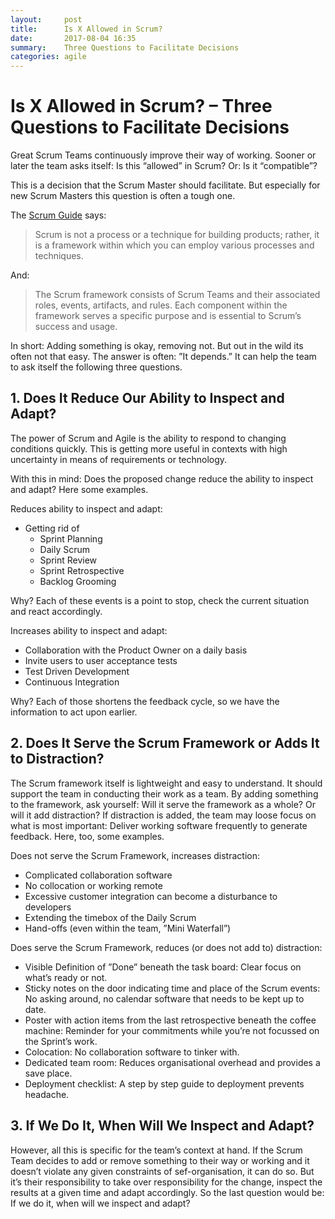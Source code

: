 ```yaml
---
layout:     post
title:      Is X Allowed in Scrum?
date:       2017-08-04 16:35
summary:    Three Questions to Facilitate Decisions
categories: agile
---
```


# Is X Allowed in Scrum? – Three Questions to Facilitate Decisions

Great Scrum Teams continuously improve their way of working. Sooner or later the team asks itself: Is this “allowed” in Scrum? Or: Is it “compatible”?

This is a decision that the Scrum Master should facilitate. But especially for new Scrum Masters this question is often a tough one.

The [Scrum Guide](http://scrumguides.org/scrum-guide.html) says:

> Scrum is not a process or a technique for building products; rather, it is a framework within which you can employ various processes and techniques.

And:

> The Scrum framework consists of Scrum Teams and their associated roles, events, artifacts, and rules. Each component within the framework serves a specific purpose and is essential to Scrum’s success and usage.

In short: Adding something is okay, removing not. But out in the wild its often not that easy. The answer is often: ”It depends.”    It can help the team to ask itself the following three questions.

## 1. Does It Reduce Our Ability to Inspect and Adapt?

The power of Scrum and Agile is the ability to respond to changing conditions quickly. This is getting more useful in contexts with high uncertainty in means of requirements or technology.

With this in mind: Does the proposed change reduce the ability to inspect and adapt? Here some examples.

Reduces ability to inspect and adapt:

- Getting rid of
	- Sprint Planning
	- Daily Scrum
	- Sprint Review
	- Sprint Retrospective
	- Backlog Grooming

Why? Each of these events is a point to stop, check the current situation and react accordingly.

Increases ability to inspect and adapt:

- Collaboration with the Product Owner on a daily basis
- Invite users to user acceptance tests
- Test Driven Development
- Continuous Integration

Why? Each of those shortens the feedback cycle, so we have the information to act upon earlier.

## 2. Does It Serve the Scrum Framework or Adds It to Distraction?

The Scrum framework itself is lightweight and easy to understand. It should support the team in conducting their work as a team. By adding something to the framework, ask yourself: Will it serve the framework as a whole? Or will it add distraction? If distraction is added, the team may loose focus on what is most important: Deliver working software frequently to generate feedback. Here, too, some examples.

Does not serve the Scrum Framework, increases distraction:

- Complicated collaboration software
- No collocation or working remote
- Excessive customer integration can become a disturbance to developers
- Extending the timebox of the Daily Scrum
- Hand-offs (even within the team, ”Mini Waterfall”)

Does serve the Scrum Framework, reduces (or does not add to) distraction:

- Visible Definition of ”Done” beneath the task board: Clear focus on what’s ready or not.
- Sticky notes on the door indicating time and place of the Scrum events: No asking around, no calendar software that needs to be kept up to date.
- Poster with action items from the last retrospective beneath the coffee machine: Reminder for your commitments while you’re not focussed on the Sprint’s work.
- Colocation: No collaboration software to tinker with.
- Dedicated team room: Reduces organisational overhead and provides a save place.
- Deployment checklist: A step by step guide to deployment prevents headache.

## 3. If We Do It, When Will We Inspect and Adapt?

However, all this is specific for the team’s context at hand. If  the Scrum Team decides to add or remove something to their way or working and it doesn’t violate any given constraints of sef-organisation, it can do so. But it’s their responsibility to take over responsibility for the change, inspect the results at a given time and adapt accordingly. So the last question would be: If we do it, when will we inspect and adapt?
